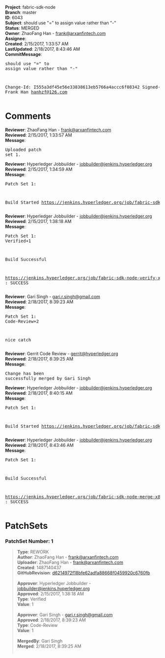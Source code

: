 <strong>Project</strong>: fabric-sdk-node<br><strong>Branch</strong>: master<br><strong>ID</strong>: 6043<br><strong>Subject</strong>: should use "=" to assign value rather than "-"<br><strong>Status</strong>: MERGED<br><strong>Owner</strong>: ZhaoFang Han - frank@arxanfintech.com<br><strong>Assignee</strong>:<br><strong>Created</strong>: 2/15/2017, 1:33:57 AM<br><strong>LastUpdated</strong>: 2/18/2017, 8:43:46 AM<br><strong>CommitMessage</strong>:<br><pre>should use "=" to assign value rather than "-"

Change-Id: I555a3df45e56e33838613eb5766a4accc6f08342
Signed-off-by: Frank Han <hanhzf@126.com>
</pre><h1>Comments</h1><strong>Reviewer</strong>: ZhaoFang Han - frank@arxanfintech.com<br><strong>Reviewed</strong>: 2/15/2017, 1:33:57 AM<br><strong>Message</strong>: <pre>Uploaded patch set 1.</pre><strong>Reviewer</strong>: Hyperledger Jobbuilder - jobbuilder@jenkins.hyperledger.org<br><strong>Reviewed</strong>: 2/15/2017, 1:34:59 AM<br><strong>Message</strong>: <pre>Patch Set 1:

Build Started https://jenkins.hyperledger.org/job/fabric-sdk-node-verify-x86_64/492/</pre><strong>Reviewer</strong>: Hyperledger Jobbuilder - jobbuilder@jenkins.hyperledger.org<br><strong>Reviewed</strong>: 2/15/2017, 1:38:18 AM<br><strong>Message</strong>: <pre>Patch Set 1: Verified+1

Build Successful 

https://jenkins.hyperledger.org/job/fabric-sdk-node-verify-x86_64/492/ : SUCCESS</pre><strong>Reviewer</strong>: Gari Singh - gari.r.singh@gmail.com<br><strong>Reviewed</strong>: 2/18/2017, 8:39:23 AM<br><strong>Message</strong>: <pre>Patch Set 1: Code-Review+2

nice catch</pre><strong>Reviewer</strong>: Gerrit Code Review - gerrit@hyperledger.org<br><strong>Reviewed</strong>: 2/18/2017, 8:39:25 AM<br><strong>Message</strong>: <pre>Change has been successfully merged by Gari Singh</pre><strong>Reviewer</strong>: Hyperledger Jobbuilder - jobbuilder@jenkins.hyperledger.org<br><strong>Reviewed</strong>: 2/18/2017, 8:40:15 AM<br><strong>Message</strong>: <pre>Patch Set 1:

Build Started https://jenkins.hyperledger.org/job/fabric-sdk-node-merge-x86_64/149/</pre><strong>Reviewer</strong>: Hyperledger Jobbuilder - jobbuilder@jenkins.hyperledger.org<br><strong>Reviewed</strong>: 2/18/2017, 8:43:46 AM<br><strong>Message</strong>: <pre>Patch Set 1:

Build Successful 

https://jenkins.hyperledger.org/job/fabric-sdk-node-merge-x86_64/149/ : SUCCESS</pre><h1>PatchSets</h1><h3>PatchSet Number: 1</h3><blockquote><strong>Type</strong>: REWORK<br><strong>Author</strong>: ZhaoFang Han - frank@arxanfintech.com<br><strong>Uploader</strong>: ZhaoFang Han - frank@arxanfintech.com<br><strong>Created</strong>: 1487140437<br><strong>GitHubRevision</strong>: [d6214972f18bfe62adfa88668f0459920c6760fb](https://github.com/hyperledger/fabric-sdk-node/commit/d6214972f18bfe62adfa88668f0459920c6760fb)<br><br><strong>Approver</strong>: Hyperledger Jobbuilder - jobbuilder@jenkins.hyperledger.org<br><strong>Approved</strong>: 2/15/2017, 1:38:18 AM<br><strong>Type</strong>: Verified<br><strong>Value</strong>: 1<br><br><strong>Approver</strong>: Gari Singh - gari.r.singh@gmail.com<br><strong>Approved</strong>: 2/18/2017, 8:39:23 AM<br><strong>Type</strong>: Code-Review<br><strong>Value</strong>: 1<br><br><strong>MergedBy</strong>: Gari Singh<br><strong>Merged</strong>: 2/18/2017, 8:39:25 AM<br><br></blockquote>